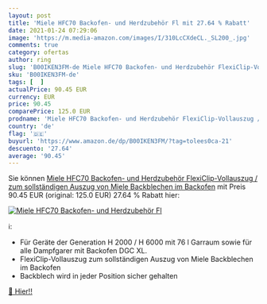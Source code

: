```yaml
---
layout: post
title: 'Miele HFC70 Backofen- und Herdzubehör Fl mit 27.64 % Rabatt'
date: 2021-01-24 07:29:06
image: 'https://m.media-amazon.com/images/I/310LcCXdeCL._SL200_.jpg'
comments: true
category: ofertas
author: ring
slug: 'B00IKEN3FM-de Miele HFC70 Backofen- und Herdzubehör FlexiClip-Vollauszug...'
sku: 'B00IKEN3FM-de'
tags: [  ]
actualPrice: 90.45 EUR
currency: EUR
price: 90.45
comparePrice: 125.0 EUR
prodname: 'Miele HFC70 Backofen- und Herdzubehör FlexiClip-Vollauszug / zum sollständigen Auszug von Miele Backblechen im Backofen'
country: 'de'
flag: '🇩🇪'
buyurl: 'https://www.amazon.de/dp/B00IKEN3FM/?tag=tolees0ca-21'
descuento: '27.64'
average: '90.45'
---
```


Sie können [Miele HFC70 Backofen- und Herdzubehör FlexiClip-Vollauszug / zum sollständigen Auszug von Miele Backblechen im Backofen](https://www.amazon.de/dp/B00IKEN3FM/?tag=tolees0ca-21) mit Preis 90.45 EUR (original: 125.0 EUR) 27.64 % Rabatt hier:

[![Miele HFC70 Backofen- und Herdzubehör Fl](https://m.media-amazon.com/images/I/310LcCXdeCL._SL200_.jpg)](https://www.amazon.de/dp/B00IKEN3FM/?tag=tolees0ca-21)

ℹ️:

- Für Geräte der Generation H 2000 / H 6000 mit 76 l Garraum sowie für alle Dampfgarer mit Backofen DGC XL.
- FlexiClip-Vollauszug zum sollständigen Auszug von Miele Backblechen im Backofen
- Backblech wird in jeder Position sicher gehalten

[🛒 Hier!!](https://www.amazon.de/dp/B00IKEN3FM/?tag=tolees0ca-21)
